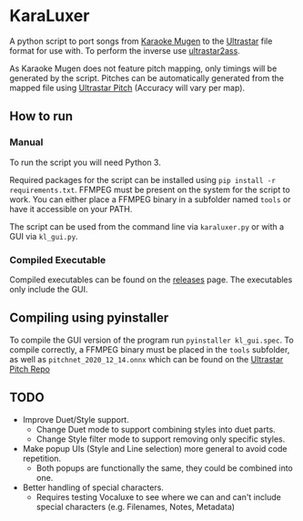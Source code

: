 # KaraLuxer

A python script to port songs from [Karaoke Mugen](https://karaokes.moe/en/) to the
[Ultrastar](https://github.com/UltraStar-Deluxe/USDX) file format for use with. To perform the inverse use
[ultrastar2ass](https://github.com/AxelTerizaki/ultrastar2ass).

As Karaoke Mugen does not feature pitch mapping, only timings will be generated by the script. Pitches can be
automatically generated from the mapped file using [Ultrastar Pitch](https://github.com/paradigmn/ultrastar_pitch)
(Accuracy will vary per map).

## How to run

### Manual

To run the script you will need Python 3.

Required packages for the script can be installed using `pip install -r requirements.txt`. FFMPEG must be present on the
system for the script to work. You can either place a FFMPEG binary in a subfolder named `tools` or have it accessible
on your PATH.

The script can be used from the command line via `karaluxer.py` or with a GUI via `kl_gui.py`.

### Compiled Executable

Compiled executables can be found on the [releases](https://github.com/WarwickAnimeSoc/KaraLuxer/releases) page. The
executables only include the GUI.

## Compiling using pyinstaller

To compile the GUI version of the program run `pyinstaller kl_gui.spec`. To compile correctly,
a FFMPEG binary must be placed in the `tools` subfolder, as well as `pitchnet_2020_12_14.onnx` which can be found on the
[Ultrastar Pitch Repo](https://github.com/paradigmn/ultrastar_pitch/tree/master/ultrastar_pitch/binaries)

## TODO

- Improve Duet/Style support.
  - Change Duet mode to support combining styles into duet parts.
  - Change Style filter mode to support removing only specific styles.
- Make popup UIs (Style and Line selection) more general to avoid code repetition.
  - Both popups are functionally the same, they could be combined into one.
- Better handling of special characters.
  - Requires testing Vocaluxe to see where we can and can't include special characters (e.g. Filenames, Notes, Metadata)
